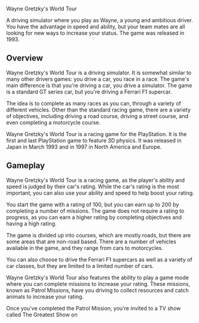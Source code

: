 Wayne Gretzky's World Tour

A driving simulator where you play as Wayne, a young and ambitious driver. You have the advantage in speed and ability, but your team mates are all looking for new ways to increase your status. The game was released in 1993.

## Overview

Wayne Gretzky's World Tour is a driving simulator. It is somewhat similar to many other drivers games: you drive a car, you race in a race. The game's main difference is that you're driving a car, you drive a simulator. The game is a standard GT series car, but you're driving a Ferrari F1 supercar.

The idea is to complete as many races as you can, through a variety of different vehicles. Other than the standard racing game, there are a variety of objectives, including driving a road course, driving a street course, and even completing a motorcycle course.

Wayne Gretzky's World Tour is a racing game for the PlayStation. It is the first and last PlayStation game to feature 3D physics. It was released in Japan in March 1993 and in 1997 in North America and Europe.

## Gameplay

Wayne Gretzky's World Tour is a racing game, as the player's ability and speed is judged by their car's rating. While the car's rating is the most important, you can also use your ability and speed to help boost your rating.

You start the game with a rating of 100, but you can earn up to 200 by completing a number of missions. The game does not require a rating to progress, as you can earn a higher rating by completing objectives and having a high rating.

The game is divided up into courses, which are mostly roads, but there are some areas that are non-road based. There are a number of vehicles available in the game, and they range from cars to motorcycles.

You can also choose to drive the Ferrari F1 supercars as well as a variety of car classes, but they are limited to a limited number of cars.

Wayne Gretzky's World Tour also features the ability to play a game mode where you can complete missions to increase your rating. These missions, known as Patrol Missions, have you driving to collect resources and catch animals to increase your rating.

Once you've completed the Patrol Mission, you're invited to a TV show called The Greatest Show on